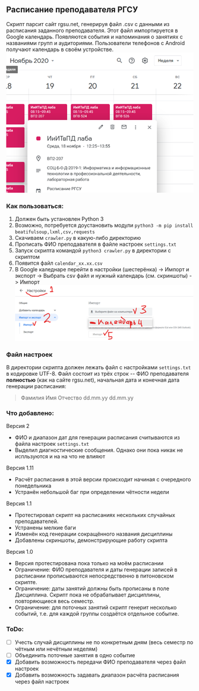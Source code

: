 ## Расписание преподавателя РГСУ

Скрипт парсит сайт rgsu.net, генерируя файл .csv с данными из расписания заданного преподавателя. Этот файл импортируется в Google календарь. Появляются события и напоминания о занятиях с названиями групп и аудиториями. Пользователи телефонов с Android получают календарь в своём устройстве.
![Google calendar](/pics/example2.png)

### Как пользоваться:
1. Должен быть установлен Python 3
2. Возможно, потребуется доустановить модули `python3 -m pip install beatifulsoup,lxml,csv,requests`
2. Скачиваем `crawler.py` в какую-либо директорию
3. Прописать ФИО преподавателя в файле настроек `settings.txt`
4. Запуск скрипта командой `python3 crawler.py` в директории с скриптом
5. Появится файл `calendar_xx.xx.csv`
6. В Google каледнаре перейти в настройки (шестерёнка) -> Импорт и экспорт -> Выбрать csv файл и нужный календарь (см. скриншоты) -> Импорт
![Pic1](/pics/example0.png)

### Файл настроек
В директории скрипта должен лежать файл с настройками `settings.txt` в кодировке UTF-8. Файл состоит из трёх строк -- ФИО преподавателя **полностью** (как на сайте rgsu.net), начальная дата и конечная дата генерации расписания: 

> Фамилия Имя Отчество
> dd.mm.yy
> dd.mm.yy

### Что добавлено:
Версия 2
* ФИО и диапазон дат для генерации расписания считываются из файла настроек `settings.txt`
* Выделил диагностические сообщения. Однако они пока никак не испльзуются и на на что не влияют

Версия 1.11
* Расчёт расписания в этой версии происходит начиная с очередного понедельника
* Устранён небольшой баг при определении чётности недели

Версия 1.1
* Протестировал скрипт на расписаниях нескольких случайных преподавателей.
* Устранены мелкие баги
* Изменён код генерации сокращённого названия дисциплины
* Добавлены скриншоты, демонстрирующие работу скрипта

Версия 1.0
* Версия протестирована пока только на моём расписании
* Ограничение: ФИО преподавателя и даты генерации записей в расписании прописываются непосредственно в питоновском скрипте.
* Ограничение: даты занятий должны быть прописаны в поле Дисциплина. Скрипт пока не обрабатывает дисциплины, повторяющиеся весь семестр.
* Ограничение: для поточных занятий скрипт генерит несколько событий, т.е. для каждой группы создаётся отдельное событие.

### ToDo:
- [ ] Учесть случай дисциплины не по конкретным дням (весь семестр по чётным или нечётным неделям)
- [ ] Объединить поточные занятия в одно событие
- [x] Добавить возможность передачи ФИО преподавателя через файл настроек
- [x] Добавить возможность задавать диапазон расчёта расписания через файл настроек
